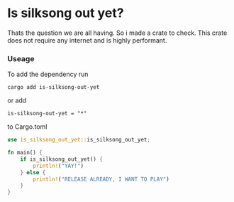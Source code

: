 # Is silksong out yet?
Thats the question we are all having. So i made a crate to check. This crate does not require any 
internet and is highly performant.

### Useage
To add the dependency run
```
cargo add is-silksong-out-yet
```
or add
```
is-silksong-out-yet = "*"
```
to Cargo.toml

```rs
use is_silksong_out_yet::is_silksong_out_yet;

fn main() {
    if is_silksong_out_yet() {
        println!("YAY!")
    } else {
        println!("RELEASE ALREADY, I WANT TO PLAY")
    }
}
```